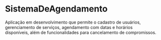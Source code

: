 # SistemaDeAgendamento
 Aplicação em desenvolvimento que permite o cadastro de usuários, gerenciamento de serviços, agendamento com datas e horários disponíveis, além de funcionalidades para cancelamento de compromissos.
